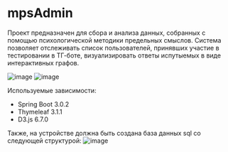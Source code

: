 # mpsAdmin
Проект предназначен для сбора и анализа данных, собранных с помощью психологической методики предельных смыслов. 
Система позволяет отслеживать список пользователей, принявших участие в тестировании в ТГ-боте, визуализировать ответы испутыемых в виде интерактивных графов.

![image](https://github.com/DanKuhno/mpsAdmin/assets/73523340/a325cf1c-debc-43ef-ae96-0fe111b47e2a)
![image](https://github.com/DanKuhno/mpsAdmin/assets/73523340/0894f184-af9c-4b0e-9f30-ef279f3e1c96)

Используемые зависимости:
- Spring Boot 3.0.2
- Thymeleaf 3.1.1
- D3.js 6.7.0

Также, на устройстве должна быть создана база данных sql со следующей структурой:
![image](https://github.com/DanKuhno/mpsAdmin/assets/73523340/1e29fc6d-0072-4ddc-8c29-4ae90dc8a57c)
